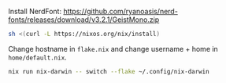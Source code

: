 Install NerdFont: <https://github.com/ryanoasis/nerd-fonts/releases/download/v3.2.1/GeistMono.zip>

```bash
sh <(curl -L https://nixos.org/nix/install)
```

Change hostname in `flake.nix` and change username + home in `home/default.nix`.

```bash
nix run nix-darwin -- switch --flake ~/.config/nix-darwin
```
